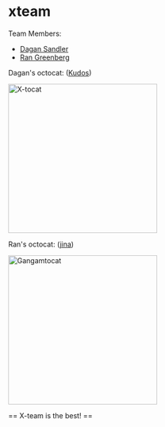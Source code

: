 xteam
=====

Team Members:
* [Dagan Sandler](https://github.com/dagansandler)
* [Ran Greenberg](https://github.com/gran33)

Dagan's octocat: ([Kudos](https://github.com/cameronmcefee))
<!-- Using html so images are in reasonable size -->
<a href="http://octodex.github.com/xtocat/">
  <img height="300px" width="300px" src="http://octodex.github.com/images/xtocat.jpg" alt="X-tocat" title="X-tocat FTW!" />
</a>

Ran's octocat: ([jina](https://github.com/jina))
<!-- Using html so images are in reasonable size -->
<a href="http://octodex.github.com/hipster-partycat/">
  <img float="right" height="300px" width="300px" src="http://octodex.github.com/images/hipster-partycat.jpg" alt="Gangamtocat" title="Gangamtocat" />
</a>

== X-team is the best! ==
